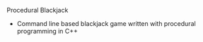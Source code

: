 Procedural Blackjack
 - Command line based blackjack game written with procedural programming in C++
